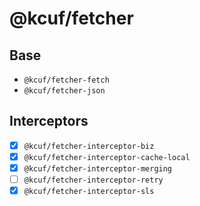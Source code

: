 # @kcuf/fetcher

## Base

* `@kcuf/fetcher-fetch`
* `@kcuf/fetcher-json`

## Interceptors

* [x] `@kcuf/fetcher-interceptor-biz`
* [x] `@kcuf/fetcher-interceptor-cache-local`
* [x] `@kcuf/fetcher-interceptor-merging`
* [ ]  `@kcuf/fetcher-interceptor-retry`
* [x]  `@kcuf/fetcher-interceptor-sls`